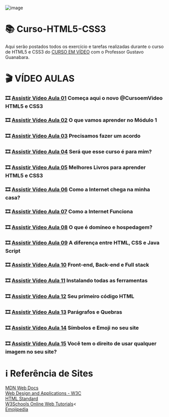 ![image](https://upload.wikimedia.org/wikipedia/commons/1/10/CSS3_and_HTML5_logos_and_wordmarks.svg)

# :books: Curso-HTML5-CSS3

Aqui serão postados todos os exercício e tarefas realizadas durante o curso de HTML5 e CSS3 do [CURSO EM VÍDEO](https://www.youtube.com/playlist?list=PLHz_AreHm4dkZ9-atkcmcBaMZdmLHft8n) com o Professor Gustavo Guanabara.

# :clapper: VÍDEO AULAS
### :film_strip: [Assistir Vídeo Aula 01](https://www.youtube.com/watch?v=Ejkb_YpuHWs&list=PLHz_AreHm4dkZ9-atkcmcBaMZdmLHft8n&index=1) Começa aqui o novo @CursoemVideo HTML5 e CSS3<br>
### :film_strip: [Assistir Vídeo Aula 02](https://www.youtube.com/watch?v=jgQjeqGRdgA&list=PLHz_AreHm4dkZ9-atkcmcBaMZdmLHft8n&index=2) O que vamos aprender no Módulo 1<br>
### :film_strip: [Assistir Vídeo Aula 03](https://www.youtube.com/watch?v=VfIXgGJWLvA&list=PLHz_AreHm4dkZ9-atkcmcBaMZdmLHft8n&index=3) Precisamos fazer um acordo<br>
### :film_strip: [Assistir Vídeo Aula 04](https://www.youtube.com/watch?v=57wyfS560Uk&list=PLHz_AreHm4dkZ9-atkcmcBaMZdmLHft8n&index=4) Será que esse curso é para mim?<br> 
### :film_strip: [Assistir Vídeo Aula 05](https://www.youtube.com/watch?v=0zLjVhHdOm8&list=PLHz_AreHm4dkZ9-atkcmcBaMZdmLHft8n&index=5) Melhores Livros para aprender HTML5 e CSS3<br>
### :film_strip: [Assistir Vídeo Aula 06](https://www.youtube.com/watch?v=F74GKCLXUWM&list=PLHz_AreHm4dkZ9-atkcmcBaMZdmLHft8n&index=6&t=237s) Como a Internet chega na minha casa?<br>
### :film_strip: [Assistir Vídeo Aula 07](https://www.youtube.com/watch?v=nlO5hySqJFA&list=PLHz_AreHm4dkZ9-atkcmcBaMZdmLHft8n&index=7&t=460s) Como a Internet Funciona<br>
### :film_strip: [Assistir Vídeo Aula 08](https://www.youtube.com/watch?v=RFHSt1PCy0k&list=PLHz_AreHm4dkZ9-atkcmcBaMZdmLHft8n&index=8&t=863s) O que é domíneo e hospedagem?<br>
### :film_strip: [Assistir Vídeo Aula 09](https://www.youtube.com/watch?v=B4FU3NFRTDw&list=PLHz_AreHm4dkZ9-atkcmcBaMZdmLHft8n&index=9) A diferença entre HTML, CSS e Java Script<br>
### :film_strip: [Assistir Vídeo Aula 10](https://www.youtube.com/watch?v=iSqf2iPqJNM&list=PLHz_AreHm4dkZ9-atkcmcBaMZdmLHft8n&index=10) Front-end, Back-end e Full stack<br>
### :film_strip: [Assistir Vídeo Aula 11](https://www.youtube.com/watch?v=UForX7ehChM&list=PLHz_AreHm4dkZ9-atkcmcBaMZdmLHft8n&index=11) Instalando todas as ferramentas<br>
### :film_strip: [Assistir Vídeo Aula 12](https://www.youtube.com/watch?v=E6CdIawPTh0&list=PLHz_AreHm4dkZ9-atkcmcBaMZdmLHft8n&index=12) Seu primeiro código HTML<br>
### :film_strip: [Assistir Vídeo Aula 13](https://www.youtube.com/watch?v=f6NTJdtEFOc&list=PLHz_AreHm4dkZ9-atkcmcBaMZdmLHft8n&index=13) Parágrafos e Quebras<br>
### :film_strip: [Assistir Vídeo Aula 14](https://www.youtube.com/watch?v=nhMdFe3WwYc&list=PLHz_AreHm4dkZ9-atkcmcBaMZdmLHft8n&index=14) Símbolos e Emoji no seu site<br>
### :film_strip: [Assistir Vídeo Aula 15](https://www.youtube.com/watch?v=bDULqeGEvAw&list=PLHz_AreHm4dkZ9-atkcmcBaMZdmLHft8n&index=15) Você tem o direito de usar qualquer imagem no seu site?<br>

# :information_source: Referência de Sites
[MDN Web Docs](https://developer.mozilla.org/pt-BR/)<br>
[Web Design and Applications - W3C](https://www.w3.org/standards/webdesign/)<br>
[HTML Standard](https://html.spec.whatwg.org/)<br>
[W3Schools Online Web Tutorials](https://www.w3schools.com/)<<br>
[Emojipedia](https://emojipedia.org/)<br>
